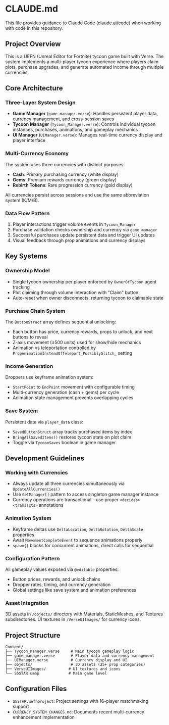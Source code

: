 # CLAUDE.md

This file provides guidance to Claude Code (claude.ai/code) when working with code in this repository.

## Project Overview

This is a UEFN (Unreal Editor for Fortnite) tycoon game built with Verse. The system implements a multi-player tycoon experience where players claim plots, purchase upgrades, and generate automated income through multiple currencies.

## Core Architecture

### Three-Layer System Design
- **Game Manager** (`game_manager.verse`): Handles persistent player data, currency management, and cross-session saves
- **Tycoon Manager** (`Tycoon_Manager.verse`): Controls individual tycoon instances, purchases, animations, and gameplay mechanics  
- **UI Manager** (`UIManager.verse`): Manages real-time currency display and player interface

### Multi-Currency Economy
The system uses three currencies with distinct purposes:
- **Cash**: Primary purchasing currency (white display)
- **Gems**: Premium rewards currency (green display)  
- **Rebirth Tokens**: Rare progression currency (gold display)

All currencies persist across sessions and use the same abbreviation system (K/M/B).

### Data Flow Pattern
1. Player interactions trigger volume events in `Tycoon_Manager`
2. Purchase validation checks ownership and currency via `game_manager`
3. Successful purchases update persistent data and trigger UI updates
4. Visual feedback through prop animations and currency displays

## Key Systems

### Ownership Model
- Single tycoon ownership per player enforced by `OwnerOfTycoon` agent tracking
- Plot claiming through volume interaction with "Claim" button
- Auto-reset when owner disconnects, returning tycoon to claimable state

### Purchase Chain System
The `ButtonStruct` array defines sequential unlocking:
- Each button has price, currency rewards, props to unlock, and next buttons to reveal
- Z-axis movement (±500 units) used for show/hide mechanics
- Animation vs teleportation controlled by `PropAnimationInsteadOfTeleport_PossiblyGlitch_` setting

### Income Generation
Droppers use keyframe animation system:
- `StartPoint` to `EndPoint` movement with configurable timing
- Multi-currency generation (cash + gems) per cycle
- Animation state management prevents overlapping cycles

### Save System
Persistent data via `player_data` class:
- `SavedButtonStruct` array tracks purchased items by index
- `BringAllSavedItems()` restores tycoon state on plot claim
- Toggle via `TycoonSaves` boolean in game manager

## Development Guidelines

### Working with Currencies
- Always update all three currencies simultaneously via `UpdateAllCurrencies()`
- Use `GetManager[]` pattern to access singleton game manager instance
- Currency operations are transactional - use proper `<decides><transacts>` annotations

### Animation System
- Keyframe deltas use `DeltaLocation`, `DeltaRotation`, `DeltaScale` properties
- Await `MovementCompleteEvent` to sequence animations properly
- `spawn{}` blocks for concurrent animations, direct calls for sequential

### Configuration Pattern
All gameplay values exposed via `@editable` properties:
- Button prices, rewards, and unlock chains
- Dropper rates, timing, and currency generation
- Global settings like save system and animation preferences

### Asset Integration
3D assets in `/objects/` directory with Materials, StaticMeshes, and Textures subdirectories. UI textures in `/VerseUIImages/` for currency icons.

## Project Structure

```
Content/
├── Tycoon_Manager.verse     # Main tycoon gameplay logic
├── game_manager.verse       # Player data and currency management  
├── UIManager.verse          # Currency display and UI
├── objects/                 # 3D assets (25+ prop categories)
├── VerseUIImages/          # UI textures and icons
└── S5STAR.umap             # Main game level
```

## Configuration Files

- `S5STAR.uefnproject`: Project settings with 16-player matchmaking support
- `CURRENCY_SYSTEM_CHANGES.md`: Documents recent multi-currency enhancement implementation